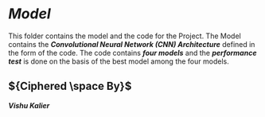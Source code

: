 
# ${Model}$

This folder contains the model and the code for the Project. The Model contains the ***Convolutional Neural Network (CNN) Architecture*** defined in the form of the code.
The code contains ***four models*** and the ***performance test*** is done on the basis of the best model among the four models.


## ${Ciphered \space By}$
***Vishu Kalier***
